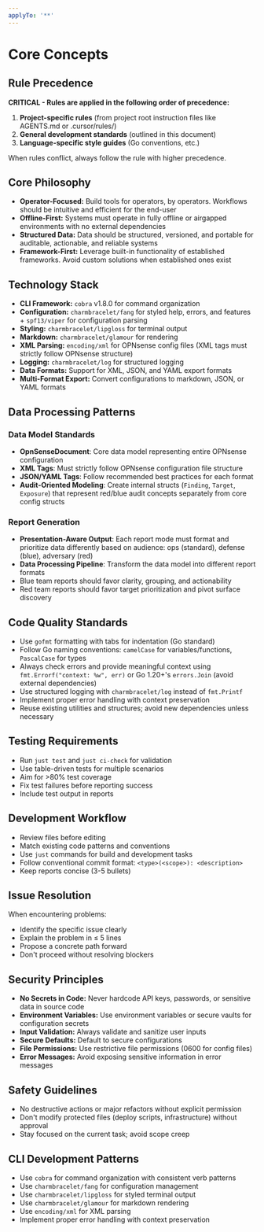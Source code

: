 ```yaml
---
applyTo: '**'
---
```


# Core Concepts

## Rule Precedence

**CRITICAL - Rules are applied in the following order of precedence:**

1. **Project-specific rules** (from project root instruction files like AGENTS.md or .cursor/rules/)
2. **General development standards** (outlined in this document)
3. **Language-specific style guides** (Go conventions, etc.)

When rules conflict, always follow the rule with higher precedence.

## Core Philosophy

- **Operator-Focused:** Build tools for operators, by operators. Workflows should be intuitive and efficient for the end-user
- **Offline-First:** Systems must operate in fully offline or airgapped environments with no external dependencies
- **Structured Data:** Data should be structured, versioned, and portable for auditable, actionable, and reliable systems
- **Framework-First:** Leverage built-in functionality of established frameworks. Avoid custom solutions when established ones exist

## Technology Stack

- **CLI Framework:** `cobra` v1.8.0 for command organization
- **Configuration:** `charmbracelet/fang` for styled help, errors, and features + `spf13/viper` for configuration parsing
- **Styling:** `charmbracelet/lipgloss` for terminal output
- **Markdown:** `charmbracelet/glamour` for rendering
- **XML Parsing:** `encoding/xml` for OPNsense config files (XML tags must strictly follow OPNsense structure)
- **Logging:** `charmbracelet/log` for structured logging
- **Data Formats:** Support for XML, JSON, and YAML export formats
- **Multi-Format Export:** Convert configurations to markdown, JSON, or YAML formats

## Data Processing Patterns

### Data Model Standards

- **OpnSenseDocument**: Core data model representing entire OPNsense configuration
- **XML Tags**: Must strictly follow OPNsense configuration file structure
- **JSON/YAML Tags**: Follow recommended best practices for each format
- **Audit-Oriented Modeling**: Create internal structs (`Finding`, `Target`, `Exposure`) that represent red/blue audit concepts separately from core config structs

### Report Generation

- **Presentation-Aware Output**: Each report mode must format and prioritize data differently based on audience: ops (standard), defense (blue), adversary (red)
- **Data Processing Pipeline**: Transform the data model into different report formats
- Blue team reports should favor clarity, grouping, and actionability
- Red team reports should favor target prioritization and pivot surface discovery

## Code Quality Standards

- Use `gofmt` formatting with tabs for indentation (Go standard)
- Follow Go naming conventions: `camelCase` for variables/functions, `PascalCase` for types
- Always check errors and provide meaningful context using `fmt.Errorf("context: %w", err)` or Go 1.20+'s `errors.Join` (avoid external dependencies)
- Use structured logging with `charmbracelet/log` instead of `fmt.Printf`
- Implement proper error handling with context preservation
- Reuse existing utilities and structures; avoid new dependencies unless necessary

## Testing Requirements

- Run `just test` and `just ci-check` for validation
- Use table-driven tests for multiple scenarios
- Aim for >80% test coverage
- Fix test failures before reporting success
- Include test output in reports

## Development Workflow

- Review files before editing
- Match existing code patterns and conventions
- Use `just` commands for build and development tasks
- Follow conventional commit format: `<type>(<scope>): <description>`
- Keep reports concise (3-5 bullets)

## Issue Resolution

When encountering problems:

- Identify the specific issue clearly
- Explain the problem in ≤ 5 lines
- Propose a concrete path forward
- Don't proceed without resolving blockers

## Security Principles

- **No Secrets in Code:** Never hardcode API keys, passwords, or sensitive data in source code
- **Environment Variables:** Use environment variables or secure vaults for configuration secrets
- **Input Validation:** Always validate and sanitize user inputs
- **Secure Defaults:** Default to secure configurations
- **File Permissions:** Use restrictive file permissions (0600 for config files)
- **Error Messages:** Avoid exposing sensitive information in error messages

## Safety Guidelines

- No destructive actions or major refactors without explicit permission
- Don't modify protected files (deploy scripts, infrastructure) without approval
- Stay focused on the current task; avoid scope creep

## CLI Development Patterns

- Use `cobra` for command organization with consistent verb patterns
- Use `charmbracelet/fang` for configuration management
- Use `charmbracelet/lipgloss` for styled terminal output
- Use `charmbracelet/glamour` for markdown rendering
- Use `encoding/xml` for XML parsing
- Implement proper error handling with context preservation
